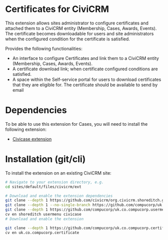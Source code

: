 # Certificates for CiviCRM

This extension allows sites administrator to configure certificates and attached them to a CiviCRM entity (Membership, Cases, Awards, Events).
The certificate becomes downloadable for users and site administrators when the configured condition for the certificate is satisfied.

Provides the following functionalities:
- An interface to configure Certificates and link them to a CiviCRM entity (Membership, Cases, Awards, Events).
- A certificate download link; when certificate configured conditions are satisfied.
- A space within the Self-service portal for users to download certificates that they are eligible for. The certificate should be available to send by email


# Dependencies
To be able to use this extension for Cases, you will need to install the following extension:

- [Civicase extension](https://github.com/compucorp/uk.co.compucorp.civicase)

# Installation (git/cli)
To install the extension on an existing CiviCRM site:

```bash
# Navigate to your extension directory, e.g.
cd sites/default/files/civicrm/ext

# Download and enable the extension dependencies
git clone --depth 1 https://github.com/civicrm/org.civicrm.shoreditch.git
git clone --depth 1 --no-single-branch https://github.com/compucorp/uk.co.compucorp.civicase.git
git clone --depth 1 https://github.com/compucorp/uk.co.compucorp.usermenu.git
cv en shoreditch usermenu civicase
# Download and enable the extension

git clone --depth 1 https://github.com/compucorp/uk.co.compucorp.certificate
cv en uk.co.compucorp.certificate

```